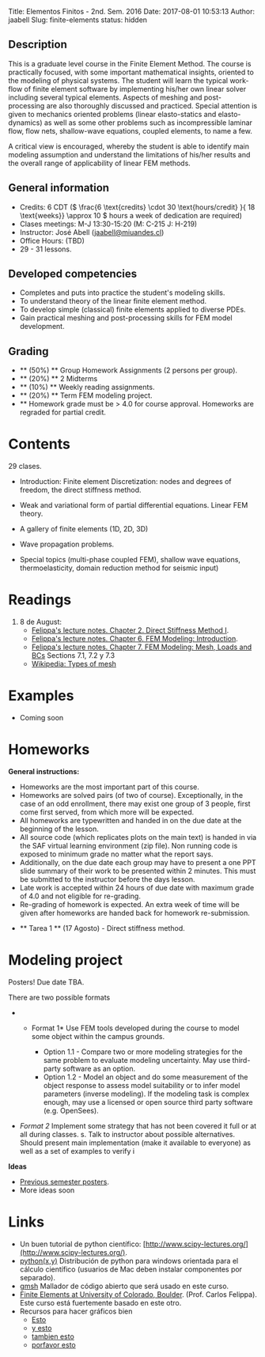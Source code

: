 Title: Elementos Finitos - 2nd. Sem. 2016
Date: 2017-08-01 10:53:13
Author: jaabell
Slug: finite-elements
status: hidden

## Description

This is a graduate level course in the Finite Element Method. The course is practically focused, with some important mathematical insights, oriented to the modeling of physical systems. The student will learn the typical work-flow of finite element software by implementing his/her own linear solver including several typical elements. Aspects of meshing and post-processing are also thoroughly discussed and practiced. Special attention is given to mechanics oriented problems (linear elasto-statics and elasto-dynamics) as well as some other problems such as incompressible laminar flow, flow nets, shallow-wave equations, coupled elements, to name a few. 

A critical view is encouraged, whereby the student is able to identify main modeling assumption and understand the limitations of his/her results and the overall range of applicability of linear FEM methods. 


## General information 

- Credits: 6 CDT ($ \frac{6 \text{credits} \cdot 30 \text{hours/credit} }{ 18 \text{weeks}} \\approx 10 $ hours a week of dedication are required)
- Clases meetings: M-J 13:30-15:20 (M: C-215 J: H-219)
- Instructor: José Abell (jaabell@miuandes.cl)
- Office Hours: (TBD)
- 29 - 31 lessons.

## Developed competencies

- Completes and puts into practice the student's modeling skills. 
- To understand theory of the linear finite element method. 
- To develop simple (classical) finite elements applied to diverse PDEs.
- Gain practical meshing and post-processing skills for FEM model development. 

## Grading

- ** (50%) ** Group Homework Assignments (2 persons per group).
- ** (20%) ** 2 Midterms
- ** (10%) ** Weekly reading assignments.
- ** (20%) ** Term FEM modeling project. 
- ** Homework grade must be > 4.0 for course approval. Homeworks are regraded for partial credit. 

<!-- 
Calendario 
============

<iframe src="https://calendar.google.com/calendar/embed?src=68hj1a9pjm988hq9avip7ggus0%40group.calendar.google.com&ctz=America/Santiago" style="border: 0" width="800" height="600" frameborder="0" scrolling="no"></iframe>

 -->

Contents
============

29 clases.

- Introduction: Finite element Discretization: nodes and degrees of freedom, the direct stiffness method.

- Weak and variational form of partial differential equations. Linear FEM theory. 

- A gallery of finite elements (1D, 2D, 3D)

- Wave propagation problems. 

- Special topics (multi-phase coupled FEM), shallow wave equations, thermoelasticity, domain reduction method for seismic input)


Readings
============

1. 8 de August:
    * [Felippa's lecture notes. Chapter 2. Direct Stiffness Method I](http://www.colorado.edu/engineering/CAS/courses.d/IFEM.d/IFEM.Ch02.d/IFEM.Ch02.pdf).
    * [Felippa's lecture notes. Chapter 6. FEM Modeling: Introduction](http://www.colorado.edu/engineering/CAS/courses.d/IFEM.d/IFEM.Ch06.d/IFEM.Ch06.pdf).
    * [Felippa's lecture notes. Chapter 7. FEM Modeling: Mesh, Loads and BCs](http://www.colorado.edu/engineering/CAS/courses.d/IFEM.d/IFEM.Ch07.d/IFEM.Ch07.pdf) Sections 7.1, 7.2 y 7.3
    * [Wikipedia: Types of mesh](https://en.wikipedia.org/wiki/Types_of_mesh)

<!-- 
1. 15 de Agosto:
    * [Libro de Felippa. Chapter 7. FEM Modeling: Mesh, Loads and BCs](http://www.colorado.edu/engineering/CAS/courses.d/IFEM.d/IFEM.Ch07.d/IFEM.Ch07.pdf) Secciones 7.4 en adelante. 

1. 22 de Agosto.
    * [Curso de FEM Avanzado de Felippa. Chapter 1: Introduction](http://www.colorado.edu/engineering/CAS/courses.d/AFEM.d/AFEM.Ch01.d/AFEM.Ch01.pdf) Capitulo introductorio de interés general. Fijarse especialmente en el ejemplo del final. 
    * [Curso de FEM Avanzado de Felippa. Chapter 6: Decomposition of Poisson Problems](http://www.colorado.edu/engineering/CAS/courses.d/AVMM.d/AVMM.Ch06.d/AVMM.Ch06.pdf) hasta seccion 6.4. 

1. <s>29 de Agosto.</s> 31 de Agosto
    * [Libro de Felippa. Chapter 11: Variational Formulation of Bar Element](http://www.colorado.edu/engineering/CAS/courses.d/IFEM.d/IFEM.Ch11.d/IFEM.Ch11.pdf)

1. 5 de Septiembre.
    * [Libro de Felippa. Chapter 12: Variational Formulation of Plane Beam Element.](http://www.colorado.edu/engineering/CAS/courses.d/IFEM.d/IFEM.Ch12.d/IFEM.Ch12.pdf)

1. 12 de Septiembre.
    * [Libro de Felippa. Chapter 14: The Plane Stress Problem](http://www.colorado.edu/engineering/CAS/courses.d/IFEM.d/IFEM.Ch14.d/IFEM.Ch14.pdf)

1. 26 de Septiembre
    * [Libro de Felippa. Chapter 16: The Iso'Parametric Representation](http://www.colorado.edu/engineering/CAS/courses.d/IFEM.d/IFEM.Ch16.d/IFEM.Ch16.pdf)
    * [Libro de Felippa. Chapter 18: Shape Function Magic](http://www.colorado.edu/engineering/CAS/courses.d/IFEM.d/IFEM.Ch18.d/IFEM.Ch18.pdf)

1. 3 de Octubre
    * [Curso de FEM Avanzado de Felippa. Kirchoff Plates: Field Equations](http://www.colorado.edu/engineering/CAS/courses.d/AFEM.d/AFEM.Ch20.d/AFEM.Ch20.pdf)

1. 24 de Octubre 
    * [Paper 1977: Método de Integración Numérica HHT - Hilber-Hughes-Taylor](https://www.dropbox.com/s/h8gch2n30jxergt/Hilber_et_al-1977-Earthquake_Engineering_%26_Structural_Dynamics.pdf?dl=0) Esta es una extensión del método de Newmark para mayor control del la disipación numérica. 

1. 4 de Noviembre
    * [Paper 2003: Método de descomposición de dominio - Bielak et. al](https://www.dropbox.com/s/14eikhimtgn9h82/Bielak%20et%20al.%20-%202003%20-%20Domain%20Reduction%20Method%20for%20Three--Dimensional%20Earthquake%20Modeling%20in%20Localized%20Regions.%20Part%20%7BI%7D%20Theory.pdf?dl=0) 
-->

Examples
============

- Coming soon

<!-- 
- Introduccion: Ejemplo sobre MRD con la funcion de la tarea 1. Ejemplo completo con solucion del
sistema y graficos. [ejemplo.py](https://www.dropbox.com/s/vt2cazdop2ioqm4/ejemplo.py?dl=0)
- Introducción. Hint para leer archivos *.msh* en python. 
[ejemplo_leer_archivo.py](https://www.dropbox.com/s/q00xvko2zeoa4lq/ejemplo_leer_archivo.py?dl=0)
- Graficando polinomios de Hermite en python. [hermite.py](https://www.dropbox.com/s/j3eqr09wnqz2osk/hermite.py?dl=0)
- Para graficar resultados en gmsh. [export_to_gmsh.py](https://www.dropbox.com/s/hytpc5btq8fvjhl/export_to_gmsh.py?dl=0)
- Ejemplo de uso de las funciones de export_to_gmsh.
    - [ejemplo_write.py](https://www.dropbox.com/s/py7xjug1jcvt28q/ejemplo_write.py?dl=0).
    - [viga.msh](https://www.dropbox.com/s/ipou1eqkq3i45lx/viga.msh?dl=0).
    - [Video tutorial](https://youtu.be/NYo4txhAmgI). 
- Comparacion metodo de Newmark y Metodo de Variables de Estado
    - [metodo_de_estado.py](https://www.dropbox.com/s/0mmkq0cnt1y3e18/metodo_de_estado.py?dl=0).
    - [ejemplo_dinamica.py](https://www.dropbox.com/s/kqhq7q19j6tex2i/ejemplo_dinamica.py?dl=0).
- Viga-columna 3D (cortesía de Nicole Andrea y Francisco Hillman) [viga_columna.py](https://www.dropbox.com/s/nj0bc2vfkujgji2/viga_columna_3d.py?dl=0).
 -->

Homeworks 
============


**General instructions:** 

* Homeworks are the most important part of this course. 
* Homeworks are solved pairs (of two of course). Exceptionally, in the case of an odd enrollment, there may exist one group of 3 people, first come first served, from which more will be expected. 
* All homeworks are typewritten and handed in on the due date at the beginning of the lesson. 
* All source code (which replicates plots on the main text) is handed in via the SAF virtual learning environment (zip file). Non running code is exposed to minimum grade no matter what the report says. 
* Additionally, on the due date each group may have to present a one PPT slide summary of their work to be presented within 2 minutes. This must be submitted to the instructor before the days lesson. 
* Late work is accepted within 24 hours of due date with maximum grade of 4.0 and not eligible for re-grading.
* Re-grading of homework is expected. An extra week of time will be given after homeworks are handed back for homework re-submission.

- ** Tarea 1 ** (17 Agosto) - Direct stiffness method. 

<!-- - ** Tarea 1 ** (17 Agosto)      - Método de rigidez directa. [[Enunciado](https://www.dropbox.com/s/vquzh1qhfhoz9a0/t1.pdf?dl=0)]
- ** Tarea 2 ** (31 Agosto)      - Teoría de Elementos Finitos y Más Método de Rigidez Directa. [[Enunciado](https://www.dropbox.com/s/bmonzrj9tyk6fgn/t2.pdf?dl=0)]
- ** Tarea 3 ** (14 Septiembre)  - Elementos Finitos 1D [[Enunciado](https://www.dropbox.com/s/1vidv6lzhr6ahby/t3.pdf?dl=0)] 
- ** Tarea 4 ** (12 Octubre)  - Elementos Finitos 2D [[Enunciado](https://www.dropbox.com/s/2cvpnxgvsqvmze1/t4.pdf?dl=0 )]
- ** Tarea 5 ** (2 Octubre)     - Propagación de Ondas [[Enunciado](https://www.dropbox.com/s/9zj8dj4x4olnmd0/t5.pdf?dl=0)]
- ** Tarea 6 ** (9 Noviembre)    - Problemas de fluidos   
 -->

Modeling project
============

Posters! Due date TBA.

There are two possible formats 

* * Format 1* Use FEM tools developed during the course to model some object within the campus grounds. 

    * Option 1.1 - Compare two or more modeling strategies for the same problem to evaluate modeling uncertainty. May use third-party software as an option.
    * Option 1.2 - Model an object and do some measurement of the object response to assess model suitability or to infer model parameters (inverse modeling). If the modeling task is complex enough, may use a licensed or open source third party software (e.g. OpenSees).

* *Format 2*  Implement some strategy that has not been covered it full or at all during classes. s. Talk to instructor about possible alternatives. Should present main implementation (make it available to everyone) as well as a set of examples to verify i


**Ideas**

 - [Previous semester posters](https://www.dropbox.com/sh/xklao0w07vh1fks/AADkFGeHOxXF7iwNRsNkraBda?dl=0). 
 - More ideas soon



Links
============

- Un buen tutorial de python científico: [http://www.scipy-lectures.org/](http://www.scipy-lectures.org/).
- [python(x,y)](https://python-xy.github.io/) Distribución de python para windows orientada para el cálculo científico (usuarios de Mac deben instalar componentes por separado). 
- [gmsh](http://gmsh.info/) Mallador de código abierto que será usado en este curso. 
- [Finite Elements at University of Colorado, Boulder](http://www.colorado.edu/engineering/CAS/courses.d/IFEM.d/Home.html).  (Prof. Carlos Felippa). Este curso está fuertemente basado en este otro. 
- Recursos para hacer gráficos bien
    - [Esto](http://flowingdata.com/2010/07/22/7-basic-rules-for-making-charts-and-graphs/)
    - [y esto](http://hackerspace.kinja.com/5-rules-for-making-graphs-1605706367)
    - [tambien esto](https://visage.co/peoples-charts-graphs-look-like-crap/)
    - [porfavor esto](http://fosslien.com/rules/)
